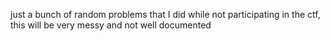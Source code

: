 just a bunch of random problems that I did while not participating in the ctf, this will be very messy and not well documented

